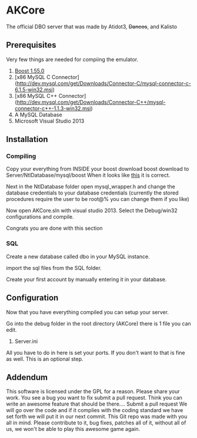 AKCore
======

The official DBO server that was made by Atidot3, ~~Daneos~~, and Kalisto


## Prerequisites

Very few things are needed for compiing the emulator.

1. [Boost 1.55.0](http://sourceforge.net/projects/boost/files/boost/1.55.0/boost_1_55_0.zip/download)
2. [x86 MySQL C Connector] (http://dev.mysql.com/get/Downloads/Connector-C/mysql-connector-c-6.1.5-win32.msi)
3. [x86 MySQL C++ Connector] (http://dev.mysql.com/get/Downloads/Connector-C++/mysql-connector-c++-1.1.3-win32.msi)
4. A MySQL Database 
5. Microsoft Visual Studio 2013


## Installation

### Compiling

Copy your everything from INSIDE your boost download boost download to Server/NtlDatabase/mysql/boost
When it looks like [this](http://puu.sh/a0q9o/946f96747f.png) it is correct.

Next in the NtlDatabase folder open mysql_wrapper.h and change the database credentials to your database credentials
(currently the stored procedures require the user to be root@% you can change them if you like)
 
Now open AKCore.sln with visual studio 2013.
Select the Debug/win32 configurations and compile.

Congrats you are done with this section
 
### SQL

Create a new database called dbo in your MySQL instance.

import the sql files from the SQL folder.

Create your first account by manually entering it in your database.

## Configuration

Now that you have everything compiled you can setup your server.

Go into the debug folder in the root directory (AKCore) 
there is 1 file you can edit.

1. Server.ini

All you have to do in here is set your ports. If you don't want to that is fine as well.
This is an optional step.


## Addendum

This software is licensed under the GPL for a reason.
Please share your work.
You see a bug you want to fix submit a pull request.
Think you can write an awesome feature that should be there.... Submit a pull request
We will go over the code and if it complies with the coding standard we have set forth
we will put it in our next commit. This Git repo was made with you all in mind. Please
contribute to it, bug fixes, patches all of it,  without all of us, we won't be able to 
play this awesome game again.

